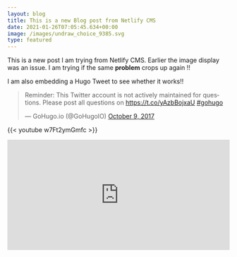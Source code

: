 ```yaml
---
layout: blog
title: This is a new Blog post from Netlify CMS
date: 2021-01-26T07:05:45.634+00:00
image: /images/undraw_choice_9385.svg
type: featured
---
```

This is a new post I am trying from Netlify CMS. Earlier the image display was an issue. I am trying if the same **problem** crops up again !!

I am also embedding a Hugo Tweet to see whether it works!!

<blockquote class="twitter-tweet"><p lang="en" dir="ltr">Reminder: This Twitter account is not actively maintained for questions. Please post all questions on <a href="https://t.co/yAzbBojxaU">https://t.co/yAzbBojxaU</a> <a href="https://twitter.com/hashtag/gohugo?src=hash&ref_src=twsrc%5Etfw">#gohugo</a></p>— GoHugo.io (@GoHugoIO) <a href="https://twitter.com/GoHugoIO/status/917359331535966209?ref_src=twsrc%5Etfw">October 9, 2017</a></blockquote> <script async src="https://platform.twitter.com/widgets.js" charset="utf-8"></script>

{{< youtube w7Ft2ymGmfc >}}

<iframe src="https://cryptpad.fr/kanban/#/2/kanban/view/xTrkQt+O-Rx4aVwl3fAuIk23-HAPg3RIriz7JFfZ8r4/embed/" style="border:0px #ffffff none;" scrolling="yes" frameborder="0"  height="250px" width="100%" allowfullscreen></iframe>